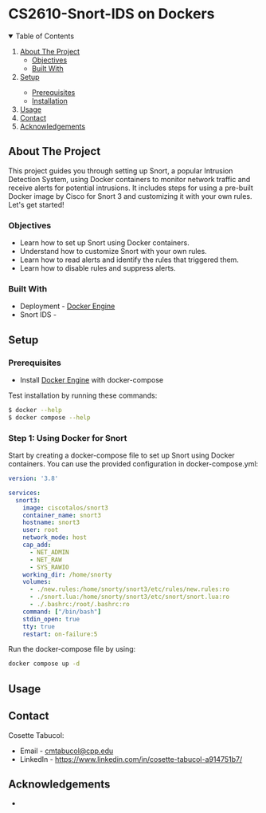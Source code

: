 # CS2610-Snort-IDS on Dockers

<details open="open">
  <summary>Table of Contents</summary>
  <ol>
    <li>
      <a href="#about-the-project">About The Project</a>
      <ul>
        <li><a href="#objectives">Objectives</a></li>
        <li><a href="#built-with">Built With</a></li>
      </ul>
    </li>
    <li><a href="#setup">Setup</a></li>
    <ul>
        <li><a href="#prerequisites">Prerequisites</a></li>
        <li><a href="#installation">Installation</a></li>
      </ul>
    <li><a href="#usage">Usage</a></li>
    <li><a href="#contact">Contact</a></li>
    <li><a href="#acknowledgements">Acknowledgements</a></li>
  </ol>
</details>

## About The Project
This project guides you through setting up Snort, a popular Intrusion Detection System, using Docker containers to monitor network traffic and receive alerts for potential intrusions. It includes steps for using a pre-built Docker image by Cisco for Snort 3 and customizing it with your own rules. Let's get started!

### Objectives
- Learn how to set up Snort using Docker containers.
- Understand how to customize Snort with your own rules.
- Learn how to read alerts and identify the rules that triggered them.
- Learn how to disable rules and suppress alerts.
  
### Built With
- Deployment - [Docker Engine](https://www.docker.com/)
- Snort IDS - 

## Setup

### Prerequisites

- Install [Docker Engine](https://docs.docker.com/engine/) with docker-compose

Test installation by running these commands:
```sh
$ docker --help
$ docker compose --help
```

### Step 1: Using Docker for Snort
Start by creating a docker-compose file to set up Snort using Docker containers. You can use the provided configuration in docker-compose.yml:
```yml
version: '3.8'

services:
  snort3:
    image: ciscotalos/snort3
    container_name: snort3
    hostname: snort3
    user: root
    network_mode: host
    cap_add:
      - NET_ADMIN
      - NET_RAW
      - SYS_RAWIO
    working_dir: /home/snorty
    volumes:
      - ./new.rules:/home/snorty/snort3/etc/rules/new.rules:ro
      - ./snort.lua:/home/snorty/snort3/etc/snort/snort.lua:ro
      - ./.bashrc:/root/.bashrc:ro
    command: ["/bin/bash"]
    stdin_open: true
    tty: true
    restart: on-failure:5

```

Run the docker-compose file by using:

```sh
docker compose up -d
```

## Usage



## Contact

Cosette Tabucol:
- Email - cmtabucol@cpp.edu
- LinkedIn - https://www.linkedin.com/in/cosette-tabucol-a914751b7/

## Acknowledgements

- []()


